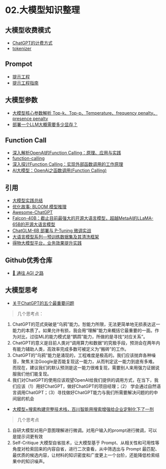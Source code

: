 # 02.大模型知识整理

## 大模型收费模式
- [ChatGPT的计费方式](https://zhuanlan.zhihu.com/p/612954797)
- [tokenizer](https://platform.openai.com/tokenizer)

## Prompot
- [提示工程](https://github.com/prompt-engineering)
- [提示工程指南](https://www.promptingguide.ai/zh)

## 大模型参数
- [大模型核心参数解析 Top-k、Top-p、Temperature、frequency penalty、presence penalty](https://blog.csdn.net/u012856866/article/details/140308083)
- [部署一个LLM大概需要多少显存？](https://mp.weixin.qq.com/s/-uVzSqz1QbumkjlnInRuyA)

## Function Call
- [深入解析OpenAI的Function Calling：原理、应用与实践](https://www.jasonzk.com/ai/functioncalling/)
- [function-calling](https://platform.openai.com/docs/guides/function-calling)
- [深入探讨Function Calling：实现外部函数调用的工作原理](https://www.cnblogs.com/ruipeng/p/18216610)
- [AI大模型：OpenAi之函数调用(Function Calling)](https://blog.csdn.net/m0_59614665/article/details/140558832)

## 引用
- [大模型实践总结](https://juejin.cn/post/7214318587429961786)
- [优化故事: BLOOM 模型推理](https://zhuanlan.zhihu.com/p/622685227)
- [Awesome-ChatGPT](https://github.com/dalinvip/Awesome-ChatGPT)
- [Falcon-40B：截止目前最强大的开源大语言模型，超越MetaAI的LLaMA-65B的开源大语言模型](https://mp.weixin.qq.com/s/Vy_xWBuZU0AaaPMCIhKIyw)
- [ChatGLM-6B 部署与 P-Tuning 微调实战](https://cloud.tencent.com/developer/article/2280193?areaSource=101001.16)
- [大语言模型系列—预训练数据集及其清洗框架](https://mp.weixin.qq.com/s/z_R-Fo6kcR2rm0FiRC86Vw)
- [得物大模型平台，业务效果提升实践](https://mp.weixin.qq.com/s/IVLnVog2f1IPXrx7LjIR7g)

## Github优秀仓库
- [🌈 通往 AGI 之路](https://waytoagi.feishu.cn/wiki/QPe5w5g7UisbEkkow8XcDmOpn8e?chunked=false)
## 大模型思考
- [关于ChatGPT的五个最重要问题](https://mp.weixin.qq.com/s/ACMAeGi0LPRWt2B8VrIojQ)
> 几个思考点：
1. ChatGPT的范式突破是“乌鸦”能力。恕能力所限，无法更简单地无损表达这一能力的本质了。如果允许有损，我会用“理解”能力来概括它最重要的一面。作为对比，过往ML的能力模式是“鹦鹉”能力，所做的是寻找“对应关系”。
2. ChatGPT的意义是目前人类对“调用算力和数据”的究极手段，预测会在两年内有能力辅助人类，高效率完成多数可被定义为“搬砖”的工作。
3. ChatGPT的“乌鸦”能力是涌现的，工程难度是极高的。我们应该抛弃各种噪音，聚焦关注Google是否能复现这一能力，从而判定这一能力到底有多难。而现在，建议我们的默认预测是这一能力很难复现，需要别人来用强力证据说服我们他们能复现。
4. 我们对ChatGPT的使用应该观望OpenAI给我们提供的调用方式，在当下，我们应该（1）用好ChatGPT，做好ChatGPT的项目经理；（2） 学会通过自然语言调用ChatGPT；（3）寻找做好ChatGPT能力与我们所需要解决问题的的中间层的机会

- [大模型+搜索构建完整技术栈，百川智能用搜索增强给企业定制化下了一剂](https://cloud.tencent.com/developer/article/2373020)
> 几个思考点
1. 自研大模型对用户意图理解进行微调。对用户输入的prompt进行微调，可以是提示词更有效
2.  Self-Critique 大模型自省技术，让大模型基于 Prompt、从相关性和可用性等角度对检索回来的内容自省，进行二次查看，从中筛选出与 Prompt 最匹配、最优质的候选内容，让材料的知识密度和广度更上一个台阶，还能降低检索结果中的知识噪声。

